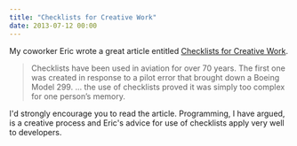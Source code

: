 ```yaml
---
title: "Checklists for Creative Work"
date: 2013-07-12 00:00
---
```


<import><p>My coworker Eric wrote a great article entitled <a href="http://www.teehanlax.com/blog/checklists-for-creative-work/">Checklists for Creative Work</a>. </p>

<blockquote>
  <p>Checklists have been used in aviation for over 70 years. The first one was created in response to a pilot error that brought down a Boeing Model 299. ... the use of checklists proved it was simply too complex for one person’s memory.</p>
</blockquote>

<p>I'd strongly encourage you to read the article. Programming, I have argued, is a creative process and Eric's advice for use of checklists apply very well to developers. </p></import>

<!-- more -->

